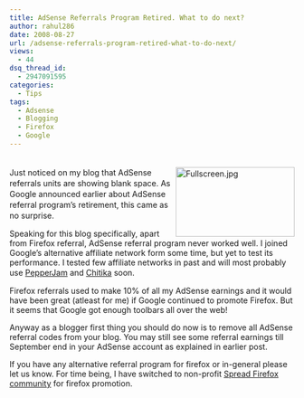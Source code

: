 ```yaml
---
title: AdSense Referrals Program Retired. What to do next?
author: rahul286
date: 2008-08-27
url: /adsense-referrals-program-retired-what-to-do-next/
views:
  - 44
dsq_thread_id:
  - 2947091595
categories:
  - Tips
tags:
  - Adsense
  - Blogging
  - Firefox
  - Google
---
```

<span style="line-height: 19px"><br /> <img class="wp-image-52647" src="http://cdn.devilsworkshop.org/files/2008/08/fullscreen.jpg" width="210" height="123" alt="Fullscreen.jpg" style="float:right" />Just noticed on my blog that AdSense referrals units are showing blank space. As Google announced earlier about AdSense referral program&#8217;s retirement, this came as no surprise.</span>

Speaking for this blog specifically, apart from Firefox referral, AdSense referral program never worked well. I joined Google&#8217;s alternative affiliate network form some time, but yet to test its performance. I tested few affiliate networks in past and will most probably use <span style="line-height: normal"><span style="line-height: 19px"><a href="http://www.pjatr.com/t/2-5920-10096-9018" onclick="_gaq.push(['_trackEvent', 'outbound-article', 'http://www.pjatr.com/t/2-5920-10096-9018', 'PepperJam']);" >PepperJam</a> and <a href="http://chitika.com/mm_overview.php?refid=rahul286" onclick="_gaq.push(['_trackEvent', 'outbound-article', 'http://chitika.com/mm_overview.php?refid=rahul286', 'Chitika']);" >Chitika</a> soon.</span></span>

Firefox referrals used to make 10% of all my AdSense earnings and it would have been great (atleast for me) if Google continued to promote Firefox. But it seems that Google got enough toolbars all over the web!

Anyway as a blogger first thing you should do now is to remove all AdSense referral codes from your blog. You may still see some referral earnings till September end in your AdSense account as explained in earlier post.

If you have any alternative referral program for firefox or in-general please let us know. For time being, I have switched to non-profit <a href="http://www.spreadfirefox.com/node&id=199011" onclick="_gaq.push(['_trackEvent', 'outbound-article', 'http://www.spreadfirefox.com/node&id=199011', 'Spread Firefox community']);" >Spread Firefox community</a> for firefox promotion.
